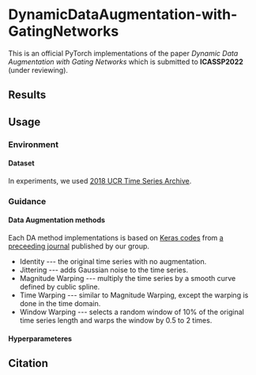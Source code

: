 # DynamicDataAugmentation-with-GatingNetworks
This is an official PyTorch implementations of the paper *Dynamic Data Augmentation with Gating Networks* which is submitted to **ICASSP2022** (under reviewing).  

## Results

## Usage

### Environment

#### Dataset
In experiments, we used [2018 UCR Time Series Archive](https://www.cs.ucr.edu/~eamonn/time_series_data_2018/).  

### Guidance

#### Data Augmentation methods
Each DA method implementations is based on [Keras codes](https://github.com/uchidalab/time_series_augmentation) from [a preceeding journal](https://journals.plos.org/plosone/article?id=10.1371/journal.pone.0254841) published by our group.
* Identity --- the original time series with no augmentation.  
* Jittering --- adds Gaussian noise to the time series.  
* Magnitude Warping --- multiply the time series by a smooth curve defined by cublic spline.  
* Time Warping --- similar to Magnitude Warping, except the warping is done in the time domain.  
* Window Warping --- selects a random window of 10% of the original time series length and warps the window by 0.5 to 2 times.  

#### Hyperparameteres

## Citation

